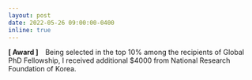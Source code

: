 ```yaml
---
layout: post
date: 2022-05-26 09:00:00-0400
inline: true
---
```


**[ Award ]** Being selected in the top 10% among the recipients of Global PhD Fellowship, I received additional $4000 from National Research Foundation of Korea.